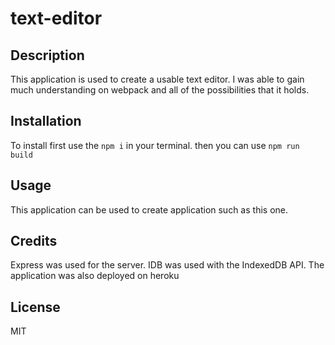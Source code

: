 # text-editor


## Description

This application is used to create a usable text editor. I was able to gain much understanding on webpack and all of the possibilities that it holds. 


## Installation

To install first use the `npm i` in your terminal. then you can use `npm run build`

## Usage

This application can be used to create application such as this one. 

## Credits

Express was used for the server. IDB was used with the IndexedDB API. The application was also deployed on heroku 

## License

MIT
